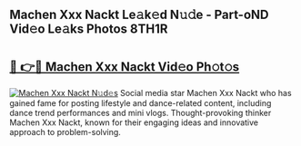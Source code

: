 ## Machen Xxx Nackt Le𝚊k𝚎d N𝚞𝚍e - Part-oND Vid𝚎o Le𝚊ks Photos 8TH1R

# <h2><a href="http://fb3my3u.evod.top/?m=Machen+Xxx+Nackt">🔗 👉🔴 Machen Xxx Nackt Vid𝚎o Ph𝚘t𝚘s</a></h2>

[![Machen Xxx Nackt N𝚞d𝚎s](https://i.imgur.com/8V9OHl7.gif)](http://fb3my3u.evod.top/?m=Machen+Xxx+Nackt)
Social media star Machen Xxx Nackt who has gained fame for posting lifestyle and dance-related content, including dance trend performances and mini vlogs. Thought-provoking thinker Machen Xxx Nackt, known for their engaging ideas and innovative approach to problem-solving. 
